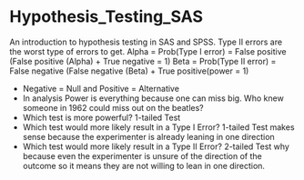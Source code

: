 # Hypothesis_Testing_SAS
An introduction to hypothesis testing in SAS and SPSS.
Type II errors are the worst type of errors to get. 
Alpha = Prob(Type I error) = False positive (False positive (Alpha) + True negative = 1)
Beta =  Prob(Type II error) = False negative (False negative (Beta) + True positive(power = 1)
- Negative = Null and Positive = Alternative
- In analysis Power is everything because one can miss big. Who knew someone in 1962 could miss out on the beatles?
- Which test is more powerful? 1-tailed Test
- Which test would more likely result in a Type I Error?   1-tailed Test makes sense because the experimenter is already leaning in one direction
- Which test would more likely result in a Type II Error?  2-tailed Test why because even the experimenter is unsure of the direction of the outcome so it means they are not willing to lean in one direction.


